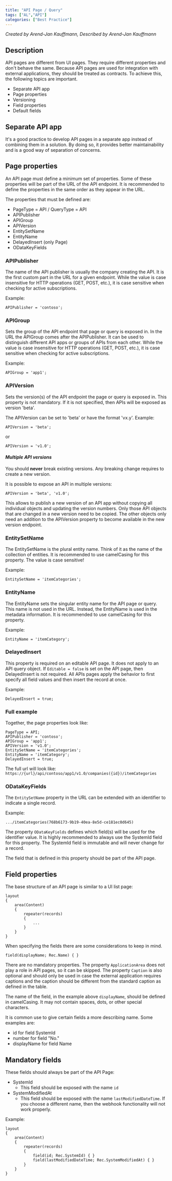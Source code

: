 ```yaml
---
title: "API Page / Query"
tags: ["AL","API"]
categories: ["Best Practice"]
---
```


_Created by Arend-Jan Kauffmann, Described by Arend-Jan Kauffmann_

## Description

API pages are different from UI pages. They require different properties and don't behave the same. Because API pages are used for integration with external applications, they should be treated as contracts. To achieve this, the following topics are important.

- Separate API app
- Page properties
- Versioning
- Field properties
- Default fields

## Separate API app

It's a good practice to develop API pages in a separate app instead of combining them in a solution. By doing so, it provides better maintainability and is a good way of separation of concerns.

## Page properties
An API page must define a minimum set of properties. Some of these properties will be part of the URL of the API endpoint. It is recommended to define the properties in the same order as they appear in the URL.

The properties that must be defined are:

- PageType = API / QueryType = API
- APIPublisher
- APIGroup
- APIVersion
- EntitySetName
- EntityName
- DelayedInsert (only Page)
- ODataKeyFields

### APIPublisher
The name of the API publisher is usually the company creating the API. It is the first custom part in the URL for a given endpoint. While the value is case insensitive for HTTP operations (GET, POST, etc.), it is case sensitive when checking for active subscriptions.

Example:

```al
APIPublisher = 'contoso';
```

### APIGroup
Sets the group of the API endpoint that page or query is exposed in. In the URL the APIGroup comes after the APIPublisher. It can be used to distinguish different API apps or groups of APIs from each other. While the value is case insensitive for HTTP operations (GET, POST, etc.), it is case sensitive when checking for active subscriptions.

Example:

```al
APIGroup = 'app1';
```

### APIVersion
Sets the version(s) of the API endpoint the page or query is exposed in. This property is not mandatory. If it is not specified, then APIs will be exposed as version 'beta'.

The APIVersion can be set to 'beta' or have the format 'vx.y'.
Example:

```al
APIVersion = 'beta';
```

or

```al
APIVersion = 'v1.0';
```
#### _Multiple API versions_
You should __never__ break existing versions. Any breaking change requires to create a new version.

It is possible to expose an API in multiple versions:
```al
APIVersion = 'beta', 'v1.0';
```
This allows to publish a new version of an API app without copying all individual objects and updating the version numbers. Only those API objects that are changed in a new version need to be copied. The other objects only need an addition to the APIVersion property to become available in the new version endpoint.

### EntitySetName
The EntitySetName is the plural entity name. Think of it as the name of the collection of entities. It is recommended to use camelCasing for this property. The value is case sensitive!

Example:

```al
EntitySetName = 'itemCategories';
```

### EntityName
The EntityName sets the singular entity name for the API page or query. This name is not used in the URL. Instead, the EntityName is used in the metadata information. It is recommended to use camelCasing for this property.

Example:

```al
EntityName = 'itemCategory';
```

### DelayedInsert
This property is required on an editable API page. It does not apply to an API query object. If ```Editable = false``` is set on the API page, then DelayedInsert is not required.
All APIs pages apply the behavior to first specify all field values and then insert the record at once.

Example:

```al
DelayedInsert = true;
```

### Full example
Together, the page properties look like:
```al
PageType = API;
APIPublisher = 'contoso';
APIGroup = 'app1';
APIVersion = 'v1.0';
EntitySetName = 'itemCategories';
EntityName = 'itemCategory';
DelayedInsert = true;
```

The full url will look like: ```https://{url}/api/contoso/app1/v1.0/companies({id})/itemCategories```

### ODataKeyFields
The ```EntitySetName``` property in the URL can be extended with an identifier to indicate a single record.

Example:
```
.../itemCategories(768b6173-9b19-40ea-8e5d-ce181ec0d645)
```

The property ```ODataKeyFields``` defines which field(s) will be used for the identifier value. It is highly recommended to always use the SystemId field for this property. The SystemId field is immutable and will never change for a record.

The field that is defined in this property should be part of the API page.

## Field properties
The base structure of an API page is similar to a UI list page:

```al
layout
{
    area(Content)
    {
        repeater(records)
        {
            ...
        }
    }
}
```

When specifying the fields there are some considerations to keep in mind.

```
field(displayName; Rec.Name) { }
```

There are no mandatory properties. The property ```ApplicationArea``` does not play a role in API pages, so it can be skipped. The property ```Caption``` is also optional and should only be used in case the external application requires captions and the caption should be different from the standard caption as defined in the table.

The name of the field, in the example above ```displayName```, should be defined in camelCasing. It may not contain spaces, dots, or other special characters.

It is common use to give certain fields a more describing name. Some examples are:

* id for field SystemId
* number for field "No."
* displayName for field Name

## Mandatory fields
These fields should always be part of the API Page:

* SystemId
  * This field should be exposed with the name ```id```
* SystemModifiedAt
  * This field should be exposed with the name ```lastModifiedDateTime```. If you choose a different name, then the webhook functionality will not work properly.

Example:

```al
layout
{
    area(Content)
    {
        repeater(records)
        {
            field(id; Rec.SystemId) { }
            field(lastModifiedDateTime; Rec.SystemModifiedAt) { }
        }
    }
}
```
